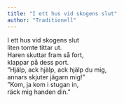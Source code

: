 ```yaml
---
title: "I ett hus vid skogens slut"
author: "Traditionell"
---
```


I ett hus vid skogens slut\
liten tomte tittar ut.\
Haren skuttar fram så fort,\
klappar på dess port.\
”Hjälp, ack hjälp, ack hjälp du mig,\
annars skjuter jägarn mig!”\
”Kom, ja kom i stugan in,\
räck mig handen din.”
